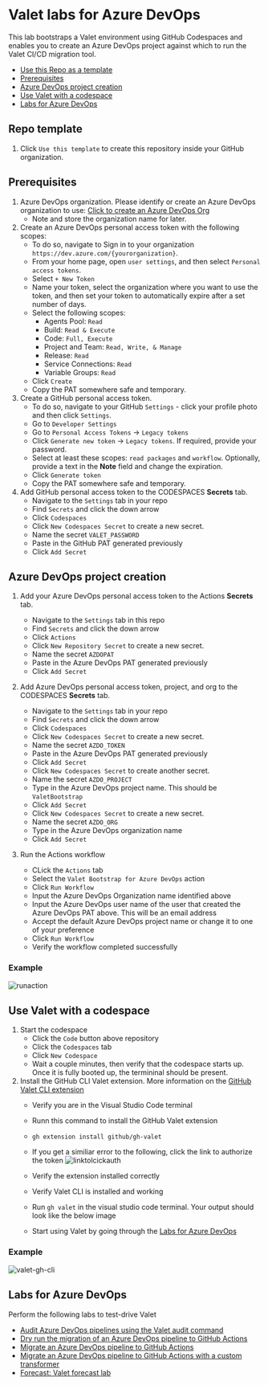 # Valet labs for Azure DevOps

This lab bootstraps a Valet environment using GitHub Codespaces and enables you to create an Azure DevOps project against which to run the Valet CI/CD migration tool.

- [Use this Repo as a template](#repo-template)
- [Prerequisites](#prerequisites)
- [Azure DevOps project creation](#azure-devops-project-creation)
- [Use Valet with a codespace](#use-valet-with-a-codespace)
- [Labs for Azure DevOps](#labs-for-azure-devops)

## Repo template

1. Click `Use this template` to create this repository inside your GitHub organization.

## Prerequisites
1. Azure DevOps organization. Please identify or create an Azure DevOps organization to use: [Click to create an Azure DevOps Org](https://docs.microsoft.com/en-us/azure/devops/organizations/accounts/create-organization?toc=%2Fazure%2Fdevops%2Fget-started%2Ftoc.json&bc=%2Fazure%2Fdevops%2Fget-started%2Fbreadcrumb%2Ftoc.json&view=azure-devops)
    - Note and store the organization name for later.
2. Create an Azure DevOps personal access token with the following scopes:
    -   To do so, navigate to Sign in to your organization `https://dev.azure.com/{yourorganization}`.
    -   From your home page, open `user settings`, and then select `Personal access tokens`.
    -   Select `+ New Token`
    -   Name your token, select the organization where you want to use the token, and then set your token to automatically expire after a set number of days.
    -   Select the following scopes:
        -   Agents Pool: `Read`
        -   Build: `Read & Execute`
        -   Code: `Full, Execute`
        -   Project and Team: `Read, Write, & Manage`
        -   Release: `Read`
        -   Service Connections: `Read`
        -   Variable Groups: `Read`
    -   Click `Create`
    -   Copy the PAT somewhere safe and temporary.
3. Create a GitHub personal access token. 
    - To do so, navigate to your GitHub `Settings` - click your profile photo and then click `Settings`.
    - Go to `Developer Settings`
    - Go to `Personal Access Tokens` -> `Legacy tokens`
    - Click `Generate new token` -> `Legacy tokens`. If required, provide your password.
    - Select at least these scopes: `read packages` and `workflow`. Optionally, provide a text in the **Note** field and change the expiration.
    - Click `Generate token`
    - Copy the PAT somewhere safe and temporary.
4. Add GitHub personal access token to the CODESPACES **Secrets** tab.
    - Navigate to the `Settings` tab in your repo
    - Find `Secrets` and click the down arrow
    - Click `Codespaces`
    - Click `New Codespaces Secret` to create a new secret.
    - Name the secret `VALET_PASSWORD`
    - Paste in the GitHub PAT generated previously
    - Click `Add Secret`

## Azure DevOps project creation

1. Add your Azure DevOps personal access token to the Actions **Secrets** tab.
    - Navigate to the `Settings` tab in this repo
    - Find `Secrets` and click the down arrow
    - Click `Actions`
    - Click `New Repository Secret` to create a new secret.
    - Name the secret `AZDOPAT`
    - Paste in the Azure DevOps PAT generated previously
    - Click `Add Secret`

2. Add Azure DevOps personal access token, project, and org to the CODESPACES **Secrets** tab.
    - Navigate to the `Settings` tab in your repo
    - Find `Secrets` and click the down arrow
    - Click `Codespaces`
    - Click `New Codespaces Secret` to create a new secret.
    - Name the secret `AZDO_TOKEN`
    - Paste in the Azure DevOps PAT generated previously
    - Click `Add Secret`
    - Click `New Codespaces Secret` to create another secret.
    - Name the secret `AZDO_PROJECT`
    - Type in the Azure DevOps project name. This should be `ValetBootstrap`
    - Click `Add Secret`
    - Click `New Codespaces Secret` to create a new secret.
    - Name the secret `AZDO_ORG`
    - Type in the Azure DevOps organization name
    - Click `Add Secret`
    
3. Run the Actions workflow
    - CLick the `Actions` tab
    - Select the `Valet Bootstrap for Azure DevOps` action
    - Click `Run Workflow`
    - Input the Azure DevOps Organization name identified above
    - Input the Azure DevOps user name of the user that created the Azure DevOps PAT above. This will be an email address
    - Accept the default Azure DevOps project name or change it to one of your preference
    - Click `Run Workflow`
    - Verify the workflow completed successfully

### Example ###
![runaction](https://user-images.githubusercontent.com/26442605/167679930-9bdf6f4f-2e94-4145-aed3-8ee3e8e91d90.png)


## Use Valet with a codespace

1. Start the codespace
    - Click the `Code` button above repository
    - Click the `Codespaces` tab
    - Click `New Codespace`
    - Wait a couple minutes, then verify that the codespace starts up. Once it is fully booted up, the termininal should be present.
2. Install the GitHub CLI Valet extension. More information on the [GitHub Valet CLI extension](https://github.com/github/gh-valet)
    -  Verify you are in the Visual Studio Code terminal
    -  Runn this command to install the GitHub Valet extension
    -  `gh extension install github/gh-valet`
    -  If you get a similiar error to the following, click the link to authorize the token
       ![linktolcickauth](https://user-images.githubusercontent.com/26442605/169588015-9414404f-82b6-4d0f-89d4-5f0e6941b029.png)

    -  Verify the extension installed correctly
    -  Verify Valet CLI is installed and working
    -  Run `gh valet` in the visual studio code terminal. Your output should look like the below image
    -  Start using Valet by going through the [Labs for Azure DevOps](#labs-for-azure-devops)
    
### Example ###
![valet-gh-cli](https://user-images.githubusercontent.com/26442605/168842098-45dfe434-fdab-43a6-9a50-0360ec8b85e1.png)


## Labs for Azure DevOps
Perform the following labs to test-drive Valet
- [Audit Azure DevOps pipelines using the Valet audit command](valet-audit-lab.md)
- [Dry run the migration of an Azure DevOps pipeline to GitHub Actions](valet-dry-run-lab.md)
- [Migrate an Azure DevOps pipeline to GitHub Actions](valet-migrate-lab.md)
- [Migrate an Azure DevOps pipeline to GitHub Actions with a custom transformer](valet-migrate-custom-lab.md)
- [Forecast: Valet forecast lab](valet-forecast-lab.md)
